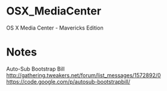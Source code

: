 OSX_MediaCenter
===============

OS X Media Center - Mavericks Edition


Notes
===============

Auto-Sub Bootstrap Bill
http://gathering.tweakers.net/forum/list_messages/1572892/0
https://code.google.com/p/autosub-bootstrapbill/

